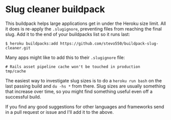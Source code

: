 Slug cleaner buildpack
======================

This buildpack helps large applications get in under the Heroku size limit. All it does is re-apply the `.slugignore`, preventing files from reaching the final slug. Add it to the end of your buildpacks list so it runs last:

```
$ heroku buildpacks:add https://github.com/stevo550/buildpack-slug-cleaner.git
```

Many apps might like to add this to their `.slugignore` file:

```
# Rails asset pipeline cache won't be touched in production
tmp/cache
```

The easiest way to investigate slug sizes is to do a `heroku run bash` on the last passing build and `du -hs *` from there. Slug sizes are usually something that increase over time, so you might find something useful even off a successful build.

If you find any good suggestions for other languages and frameworks send in a pull request or issue and I'll add it to the above.
